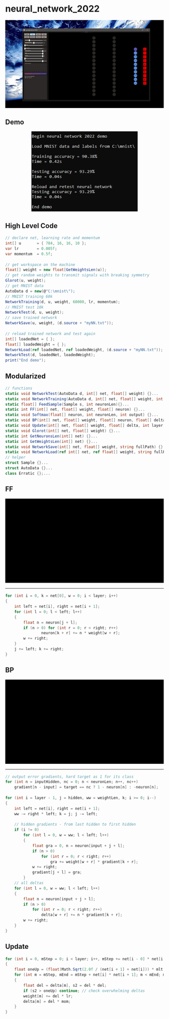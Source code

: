 # neural_network_2022

![alt text](https://raw.githubusercontent.com/grensen/gif_test/master/Figures/gg_one_hello_goodgame.gif?raw=true)

## Demo

<p align="center">
  <img src="https://github.com/grensen/neural_network_2022/blob/main/figures/demo.png?raw=true">
</p>



## High Level Code

~~~cs
// declare net, learning rate and momentum
int[] u       = { 784, 16, 16, 10 };
var lr        = 0.005f;
var momentum  = 0.5f;

// get workspace on the machine
float[] weight = new float[GetWeightsLen(u)];
// get random weights to transmit signals with breaking symmetry
Glorot(u, weight);
// get MNIST data
AutoData d = new(@"C:\mnist\");
// MNIST training 60k
NetworkTraining(d, u, weight, 60000, lr, momentum);
// MNIST test 10k 
NetworkTest(d, u, weight);
// save trained network
NetworkSave(u, weight, (d.source + "myNN.txt"));

// reload trained network and test again
int[] loadedNet = { }; 
float[] loadedWeight = { };
NetworkLoad(ref loadedNet, ref loadedWeight, (d.source + "myNN.txt"));
NetworkTest(d, loadedNet, loadedWeight);
print("End demo");
~~~

## Modularized

~~~cs
// functions
static void NetworkTest(AutoData d, int[] net, float[] weight) {}...
static void NetworkTraining(AutoData d, int[] net, float[] weight, int len, float lr, float mom) {}...
static float[] FeedSample(Sample s, int neuronLen){}...
static int FF(int[] net, float[] weight, float[] neuron) {}...
static void Softmax(float[] neuron, int neuronLen, int output) {}...
static void BP(int[] net, float[] weight, float[] neuron, float[] delta, int target) {}...
static void Update(int[] net, float[] weight, float[] delta, int layer, float mlt, float lr, float mom) {}...  
static void Glorot(int[] net, float[] weight) {}...
static int GetNeuronsLen(int[] net) {}...
static int GetWeightsLen(int[] net) {}...
static void NetworkSave(int[] net, float[] weight, string fullPath) {}...
static void NetworkLoad(ref int[] net, ref float[] weight, string fullPath) {}...
// helper
struct Sample {}...
struct AutoData {}...
class Erratic {};...
~~~

## FF

<p align="center">
  <img src="https://github.com/grensen/neural_network_2022/blob/main/figures/ff.gif?raw=true">
</p>

---

~~~cs
for (int i = 0, k = net[0], w = 0; i < layer; i++)
{
    int left = net[i], right = net[i + 1];
    for (int l = 0; l < left; l++)
    {
        float n = neuron[j + l];
        if (n > 0) for (int r = 0; r < right; r++)
                neuron[k + r] += n * weight[w + r];
        w += right;
    }
    j += left; k += right;
}
~~~

## BP

<p align="center">
  <img src="https://github.com/grensen/neural_network_2022/blob/main/figures/bp.gif?raw=true">
</p>

---

~~~cs
// output error gradients, hard target as 1 for its class
for (int n = inputHidden, nc = 0; n < neuronLen; n++, nc++)
    gradient[n - input] = target == nc ? 1 - neuron[n] : -neuron[n];

for (int i = layer - 1, j = hidden, ww = weightLen, k; i >= 0; i--)
{
    int left = net[i], right = net[i + 1];
    ww -= right * left; k = j; j -= left;

    // hidden gradients - from last hidden to first hidden
    if (i != 0)
        for (int l = 0, w = ww; l < left; l++)
        {
            float gra = 0, n = neuron[input + j + l];
            if (n > 0)
                for (int r = 0; r < right; r++)
                    gra += weight[w + r] * gradient[k + r];
            w += right;
            gradient[j + l] = gra;
        }
    // all deltas
    for (int l = 0, w = ww; l < left; l++)
    {
        float n = neuron[input + j + l];
        if (n > 0)
            for (int r = 0; r < right; r++)
                delta[w + r] += n * gradient[k + r];
        w += right;
    }
}
~~~

## Update

~~~cs
for (int i = 0, mStep = 0; i < layer; i++, mStep += net[i - 0] * net[i - 1]) // layers
{
    float oneUp = (float)Math.Sqrt(2.0f / (net[i + 1] + net[i])) * mlt;
    for (int m = mStep, mEnd = mStep + net[i] * net[i + 1]; m < mEnd; m++) // weights 
    {
        float del = delta[m], s2 = del * del;
        if (s2 > oneUp) continue; // check overwhelming deltas
        weight[m] += del * lr;
        delta[m] = del * mom;
    }
}
~~~
